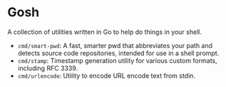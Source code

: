 # Gosh

A collection of utilities written in Go to help do things in your shell.

- `cmd/smart-pwd`: A fast, smarter pwd that abbreviates your path and detects
  source code repositories, intended for use in a shell prompt.
- `cmd/stamp`: Timestamp generation utility for various custom formats,
  including RFC 3339.
- `cmd/urlencode`: Utility to encode URL encode text from stdin.
